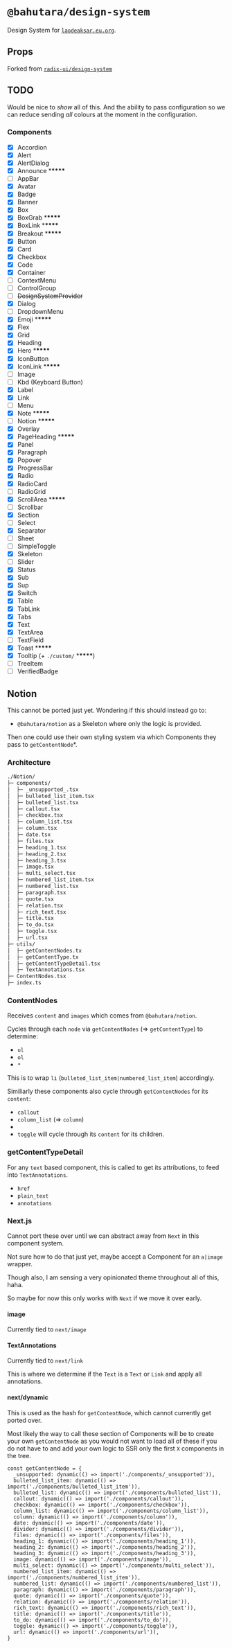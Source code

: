 # `@bahutara/design-system`

Design System for [`laodeaksar.eu.org`](https://laodeaksar.eu.org).

## Props

Forked from [`radix-ui/design-system`](https://github.com/radix-ui/design-system)

## TODO

Would be nice to _show_ all of this. And the ability to pass configuration so we can reduce sending _all_ colours at the moment in the configuration.

### Components

- [x] Accordion
- [x] Alert
- [x] AlertDialog
- [x] Announce \***\*\*\*\***
- [ ] AppBar
- [x] Avatar
- [x] Badge
- [x] Banner
- [x] Box
- [x] BoxGrab \***\*\*\*\***
- [x] BoxLink \***\*\*\*\***
- [x] Breakout \***\*\*\*\***
- [x] Button
- [x] Card
- [x] Checkbox
- [x] Code
- [x] Container
- [ ] ContextMenu
- [ ] ControlGroup
- [ ] ~~DesignSystemProvider~~
- [x] Dialog
- [ ] DropdownMenu
- [x] Emoji \***\*\*\*\***
- [x] Flex
- [x] Grid
- [x] Heading
- [x] Hero \***\*\*\*\***
- [x] IconButton
- [x] IconLink \***\*\*\*\***
- [ ] Image
- [ ] Kbd (Keyboard Button)
- [x] Label
- [x] Link
- [ ] Menu
- [x] Note \***\*\*\*\***
- [ ] Notion \***\*\*\*\***
- [x] Overlay
- [x] PageHeading \***\*\*\*\***
- [x] Panel
- [x] Paragraph
- [x] Popover
- [x] ProgressBar
- [x] Radio
- [x] RadioCard
- [ ] RadioGrid
- [x] ScrollArea \***\*\*\*\***
- [ ] Scrollbar
- [x] Section
- [ ] Select
- [x] Separator
- [ ] Sheet
- [ ] SimpleToggle
- [x] Skeleton
- [ ] Slider
- [x] Status
- [x] Sub
- [x] Sup
- [x] Switch
- [x] Table
- [x] TabLink
- [x] Tabs
- [x] Text
- [x] TextArea
- [ ] TextField
- [x] Toast \***\*\*\*\***
- [x] Tooltip (+ `./custom/` \***\*\*\*\***)
- [ ] TreeItem
- [ ] VerifiedBadge

## Notion

This cannot be ported just yet. Wondering if this should instead go to:

- `@bahutara/notion` as a Skeleton where only the logic is provided.

Then one could use their own styling system via which Components they pass to `getContentNode`\*.

### Architecture

```sh
./Notion/
├─ components/
│  ├─ _unsupported_.tsx
│  ├─ bulleted_list_item.tsx
│  ├─ bulleted_list.tsx
│  ├─ callout.tsx
│  ├─ checkbox.tsx
│  ├─ column_list.tsx
│  ├─ column.tsx
│  ├─ date.tsx
│  ├─ files.tsx
│  ├─ heading_1.tsx
│  ├─ heading_2.tsx
│  ├─ heading_3.tsx
│  ├─ image.tsx
│  ├─ multi_select.tsx
│  ├─ numbered_list_item.tsx
│  ├─ numbered_list.tsx
│  ├─ paragraph.tsx
│  ├─ quote.tsx
│  ├─ relation.tsx
│  ├─ rich_text.tsx
│  ├─ title.tsx
│  ├─ to_do.tsx
│  ├─ toggle.tsx
│  ├─ url.tsx
├─ utils/
│  ├─ getContentNodes.tx
│  ├─ getContentType.tx
│  ├─ getContentTypeDetail.tsx
│  ├─ TextAnnotations.tsx
├─ ContentNodes.tsx
├─ index.ts
```

### ContentNodes

Receives `content` and `images` which comes from `@bahutara/notion`.

Cycles through each `node` via `getContentNodes` (=> `getContentType`) to determine:

- `ul`
- `ol`
- `*`

This is to wrap `li` (`bulleted_list_item|numbered_list_item`) accordingly.

Similiarly these components also cycle through `getContentNodes` for its `content`:

- `callout`
- `column_list` (=> `column`)
-
- `toggle` will cycle through its `content` for its children.

### getContentTypeDetail

For any `text` based component, this is called to get its attributions, to feed into `TextAnnotations`.

- `href`
- `plain_text`
- `annotations`

### Next.js

Cannot port these over until we can abstract away from `Next` in this component system.

Not sure how to do that just yet, maybe accept a Component for an `a|image` wrapper.

Though also, I am sensing a very opinionated theme throughout all of this, haha.

So maybe for now this only works with `Next` if we move it over early.

#### image

Currently tied to `next/image`

#### TextAnnotations

Currently tied to `next/link`

This is where we determine if the `Text` is a `Text` or `Link` and apply all annotations.

#### next/dynamic

This is used as the hash for `getContentNode`, which cannot currently get ported over.

Most likely the way to call these section of Components will be to create your own `getContentNode` as you would not want to load all of these if you do not have to and add your own logic to SSR only the first `X` components in the tree.

```tsx
const getContentNode = {
  _unsupported: dynamic(() => import('./components/_unsupported')),
  bulleted_list_item: dynamic(() => import('./components/bulleted_list_item')),
  bulleted_list: dynamic(() => import('./components/bulleted_list')),
  callout: dynamic(() => import('./components/callout')),
  checkbox: dynamic(() => import('./components/checkbox')),
  column_list: dynamic(() => import('./components/column_list')),
  column: dynamic(() => import('./components/column')),
  date: dynamic(() => import('./components/date')),
  divider: dynamic(() => import('./components/divider')),
  files: dynamic(() => import('./components/files')),
  heading_1: dynamic(() => import('./components/heading_1')),
  heading_2: dynamic(() => import('./components/heading_2')),
  heading_3: dynamic(() => import('./components/heading_3')),
  image: dynamic(() => import('./components/image')),
  multi_select: dynamic(() => import('./components/multi_select')),
  numbered_list_item: dynamic(() => import('./components/numbered_list_item')),
  numbered_list: dynamic(() => import('./components/numbered_list')),
  paragraph: dynamic(() => import('./components/paragraph')),
  quote: dynamic(() => import('./components/quote')),
  relation: dynamic(() => import('./components/relation')),
  rich_text: dynamic(() => import('./components/rich_text')),
  title: dynamic(() => import('./components/title')),
  to_do: dynamic(() => import('./components/to_do')),
  toggle: dynamic(() => import('./components/toggle')),
  url: dynamic(() => import('./components/url')),
}
```
